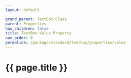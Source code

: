 ```yaml
---
layout: default

grand_parent: TextBox Class
parent: Properties
has_children: false
title: TextBox.Value Property
nav_order: 9
permalink: /package/standard/textbox/properties/value
---
```

# {{ page.title }}
